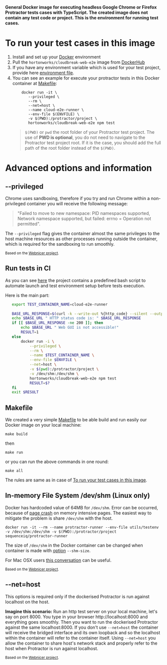**General Docker image for executing headless Google Chrome or Firefox Protractor tests cases with TypeScript. The created image does not contain any test code or project. This is the environment for running test cases.**

# To run your test cases in this image
1. Install and set up your [Docker](https://docs.docker.com/engine/installation/) environment 
2. Pull the `hortonworks/cloudbreak-web-e2e` image from [DockerHub](https://hub.docker.com/r/hortonworks/cloudbreak-web-e2e/)
3. If you have any environment variable which is used for your test project, provide here [environment file](support/testenv).
4. You can see an example for execute your protractor tests in this Docker container at [Makefile](Makefile):
    ```
        docker run -it \
           --privileged \
           --rm \
           --net=host \
           --name cloud-e2e-runner \
           --env-file $(ENVFILE) \
           -v $(PWD):/protractor/project \
           hortonworks/cloudbreak-web-e2e npm test
    ```
   >`$(PWD)` or `pwd` the root folder of your Protractor test project. The use of **PWD is optional**, you do not need to navigate to the Protractor test project root. If it is the case, you should add the full path of the root folder instead of the `$(PWD)`.

# Advanced options and information

## --privileged
Chrome uses sandboxing, therefore if you try and run Chrome within a non-privileged container you will receive the following message:

> "Failed to move to new namespace: PID namespaces supported, Network namespace supported, but failed: errno = Operation not permitted".

The `--privileged` flag gives the container almost the same privileges to the host machine resources as other processes running outside the container, which is required for the sandboxing to run smoothly.

<sub>Based on the [Webnicer project](https://hub.docker.com/r/webnicer/protractor-headless/).</sub>

## Run tests in CI   
As you can see [here](scripts/e2e-gui-test.sh) the project contains a predefined bash script to automate launch and test environment setup before tests execution.

Here is the main part:
```sh   
   export TEST_CONTAINER_NAME=cloud-e2e-runner
   
   BASE_URL_RESPONSE=$(curl -k --write-out %{http_code} --silent --output /dev/null $BASE_URL/sl)
   echo $BASE_URL " HTTP status code is: " $BASE_URL_RESPONSE
   if [[ $BASE_URL_RESPONSE -ne 200 ]]; then
       echo $BASE_URL " Web GUI is not accessible!"
       RESULT=1
   else
       docker run -i \
           --privileged \
           --rm \
           --name $TEST_CONTAINER_NAME \
           --env-file $ENVFILE \
           --net=host \
           -v $(pwd):/protractor/project \
           -v /dev/shm:/dev/shm \
           hortonworks/cloudbreak-web-e2e npm test
           RESULT=$?
   fi
   exit $RESULT
```

## Makefile
We created a very simple [Makefile](Makefile) to be able build and run easily our Docker image on your local machine:
```
make build
```
then
```
make run
```
or you can run the above commands in one round:
```
make all
```
The rules are same as in case of [To run your test cases in this image](#to-run-your-test-cases-in-this-image).

## In-memory File System /dev/shm (Linux only)
Docker has hardcoded value of 64MB for `/dev/shm`. Error can be occurred, because of [page crash](https://bugs.chromium.org/p/chromedriver/issues/detail?id=1097) on memory intensive pages. The easiest way to mitigate the problem is share `/dev/shm` with the host.
```
docker run -it --rm --name protractor-runner --env-file utils/testenv -v /dev/shm:/dev/shm -v $(PWD):/protractor/project sequenceiq/protractor-runner
```
The size of `/dev/shm` in the Docker container can be changed when container is made with [option](https://github.com/docker/docker/issues/2606) `--shm-size`.

For Mac OSX users [this conversation](http://unix.stackexchange.com/questions/151984/how-do-you-move-files-into-the-in-memory-file-system-mounted-at-dev-shm) can be useful.

<sub>Based on the [Webnicer project](https://hub.docker.com/r/webnicer/protractor-headless/).</sub>

## --net=host
This options is required only if the dockerised Protractor is run against localhost on the host.

**Imagine this scenario:**
Run an http test server on your local machine, let's say on port 8000. You type in your browser http://localhost:8000 and everything goes smoothly. Then you want to run the dockerised Protractor against the same localhost:8000. If you don't use `--net=host` the container will receive the bridged interface and its own loopback and so the localhost within the container will refer to the container itself. Using `--net=host` you allow the container to share host's network stack and properly refer to the host when Protractor is run against localhost.

<sub>Based on the [Webnicer project](https://hub.docker.com/r/webnicer/protractor-headless/).</sub>